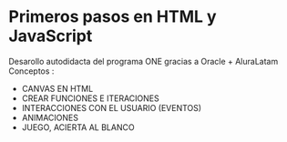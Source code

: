 # Primeros pasos en HTML y JavaScript
Desarollo autodidacta del programa ONE gracias a Oracle + AluraLatam
Conceptos :
- CANVAS EN HTML
- CREAR FUNCIONES E ITERACIONES
- INTERACCIONES CON EL USUARIO (EVENTOS)
- ANIMACIONES
- JUEGO, ACIERTA AL BLANCO

